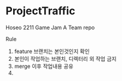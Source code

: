 # ProjectTraffic
Hoseo 2211 Game Jam A Team repo

Rule
1. feature 브랜치는 본인것인지 확인
2. 본인이 작업하는 브랜치, 디렉터리 외 작업 금지
3. merge 이후 작업내용 공유
4. 

